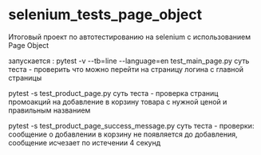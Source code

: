 # selenium_tests_page_object
Итоговый проект по автотестированию на selenium с использованием Page Object

запускается : 
pytest -v --tb=line --language=en test_main_page.py
суть теста - проверить что можно перейти на страницу логина с главной страницы

pytest -s test_product_page.py
суть теста - проверка страниц промоакций на добавление в корзину товара с нужной ценой и правильным названием

pytest -s test_product_page_success_message.py
суть теста - проверки: сообщение о добавлении в корзину не появляется до добавления, сообщение исчезает по истечении 4 секунд
